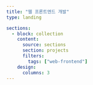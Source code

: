 ```yaml
---
title: "웹 프론트엔드 개발"
type: landing

sections:
  - block: collection
    content:
      source: sections
      section: projects
      filters:
        tags: ["web-frontend"]  
    design:
      columns: 3
---
```

<!--more-->
